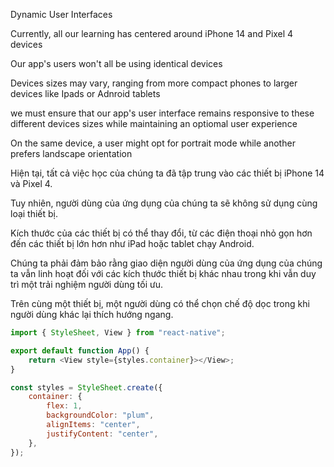 Dynamic User Interfaces

Currently, all our learning has centered around iPhone 14 and Pixel 4 devices

Our app's users won't all be using identical devices

Devices sizes may vary, ranging from more compact phones to larger devices like Ipads or Adnroid tablets

we must ensure that our app's user interface remains responsive to these different devices sizes while maintaining an optiomal user experience

On the same device, a user might opt for portrait mode while another prefers landscape orientation

Hiện tại, tất cả việc học của chúng ta đã tập trung vào các thiết bị iPhone 14 và Pixel 4.

Tuy nhiên, người dùng của ứng dụng của chúng ta sẽ không sử dụng cùng loại thiết bị.

Kích thước của các thiết bị có thể thay đổi, từ các điện thoại nhỏ gọn hơn đến các thiết bị lớn hơn như iPad hoặc tablet chạy Android.

Chúng ta phải đảm bảo rằng giao diện người dùng của ứng dụng của chúng ta vẫn linh hoạt đối với các kích thước thiết bị khác nhau trong khi vẫn duy trì một trải nghiệm người dùng tối ưu.

Trên cùng một thiết bị, một người dùng có thể chọn chế độ dọc trong khi người dùng khác lại thích hướng ngang.

```js
import { StyleSheet, View } from "react-native";

export default function App() {
    return <View style={styles.container}></View>;
}

const styles = StyleSheet.create({
    container: {
        flex: 1,
        backgroundColor: "plum",
        alignItems: "center",
        justifyContent: "center",
    },
});
```
